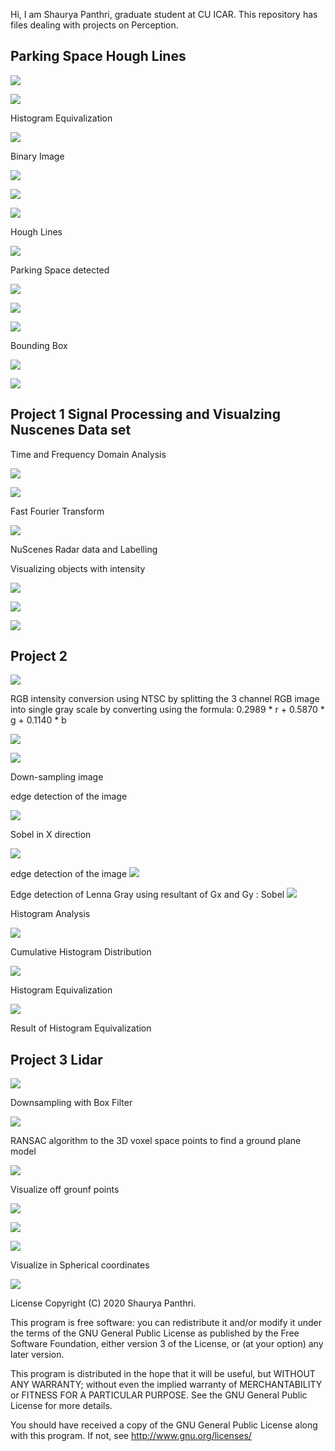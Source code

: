 Hi, I am Shaurya Panthri, graduate student at CU ICAR.
This repository has files dealing with projects on Perception.
## Parking Space Hough Lines


![ ](https://github.com/spanthr/Perception_and_Intelligence/blob/master/IMages/ezgif.com-gif-maker.gif)

![](IMages/14.jpg)



Histogram Equivalization

![](IMages/15.jpg)

Binary Image

![](IMages/16.jpg)

![](IMages/17.jpg)

![](IMages/18.jpg)

Hough Lines


![](IMages/19.jpg)

Parking Space detected

![](IMages/20.jpg)

![](IMages/21.jpg)

![](IMages/22.jpg)

Bounding Box   

![](IMages/23.jpg)

![](IMages/24.jpg)

## Project 1 Signal Processing and Visualzing Nuscenes Data set

Time and Frequency Domain Analysis

![](IMages/10.png)


![](IMages/11.png)

Fast Fourier Transform

![](IMages/12.png)

NuScenes Radar data and Labelling

Visualizing objects with intensity


![](IMages/14.png)

![](IMages/Picture15.png)

![](IMages/Picture16.png)

## Project 2
![](IMages/1.jpg)

RGB intensity
conversion using NTSC by splitting the 3 channel RGB image into single gray scale by converting using
the formula: 0.2989 * r + 0.5870 * g + 0.1140 * b


![](IMages/2.jpg)


![](IMages/3.jpg)

Down-sampling image



edge detection of the image

![](IMages/5.jpg)

Sobel in X direction

![](IMages/6.jpg)

edge detection of the image
  ![](IMages/7.jpg)

Edge detection of Lenna Gray using resultant of Gx and Gy : Sobel 
![](IMages/9.jpg)

Histogram Analysis 

![](IMages/10.jpg)

Cumulative Histogram Distribution

![](IMages/11.jpg)

Histogram Equivalization    

![](IMages/12.jpg)

Result of   Histogram Equivalization   


## Project 3 Lidar

![](IMages/Picture1.png)

Downsampling with Box Filter

![](IMages/Picture2.png)

RANSAC algorithm  to the 3D voxel space points to find a ground plane model

![](IMages/Picture3.png)

Visualize off grounf points

![](IMages/4lidar.png)


![](IMages/Picture5.png)

![](IMages/Picture6.png)

Visualize in Spherical coordinates

![](IMages/Picture7.png)

License
Copyright (C) 2020 Shaurya Panthri.

This program is free software: you can redistribute it and/or modify it under the terms of the GNU General Public License as published by the Free Software Foundation, either version 3 of the License, or (at your option) any later version.

This program is distributed in the hope that it will be useful, but WITHOUT ANY WARRANTY; without even the implied warranty of MERCHANTABILITY or FITNESS FOR A PARTICULAR PURPOSE. See the GNU General Public License for more details.

You should have received a copy of the GNU General Public License along with this program. If not, see http://www.gnu.org/licenses/
